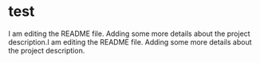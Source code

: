 # test
I am editing the README file. Adding some more details about the project description.I am editing the README file. Adding some more details about the project description.

